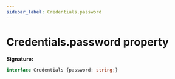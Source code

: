 ```yaml
---
sidebar_label: Credentials.password
---
```

# Credentials.password property

**Signature:**

```typescript
interface Credentials {password: string;}
```
